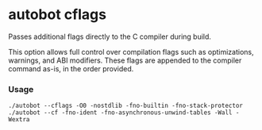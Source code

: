 # autobot cflags

Passes additional flags directly to the C compiler during build.

This option allows full control over compilation flags such as optimizations, warnings, and ABI modifiers. These flags are appended to the compiler command as-is, in the order provided.

### Usage

```shell
./autobot --cflags -O0 -nostdlib -fno-builtin -fno-stack-protector
./autobot --cf -fno-ident -fno-asynchronous-unwind-tables -Wall -Wextra
```
